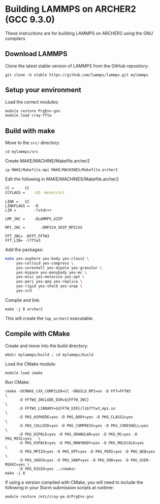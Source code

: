 Building LAMMPS on ARCHER2 (GCC 9.3.0)
===================================================

These instructions are for building LAMMPS on ARCHER2 using the GNU compilers

Download LAMMPS
---------------

Clone the latest stable version of LAMMPS from the GitHub repository:

   `git clone -b stable https://github.com/lammps/lammps.git mylammps`

Setup your environment
----------------------

Load the correct modules:

   ```bash
   module restore PrgEnv-gnu
   module load cray-fftw
   ```

Build with make
----------------

Move to the `src/` directory:

   `cd mylammps/src`

Create MAKE/MACHINE/Makefile.archer2

   `cp MAKE/Makefile.mpi MAKE/MACHINES/Makefile.archer2`

Edit the following in MAKE/MACHINES/Makefile.archer2

   ```bash
   CC =		CC
   CCFLAGS =	-O3 -Wrestrict
   ```

   ```
   LINK =	CC
   LINKFLAGS =	-O
   LIB = 		-lstdc++
   ```

   ```
   LMP_INC =	-DLAMMPS_GZIP
   ```

   ```
   MPI_INC =       -DMPICH_SKIP_MPICXX
   ```

   ```
   FFT_INC= -DFFT_FFTW3
   FFT_LIB= -lfftw3
   ```

Add the packages:

   ```bash
   make yes-asphere yes-body yes-class2 \
        yes-colloid yes-compress \
        yes-coreshell yes-dipole yes-granular \
        yes-kspace yes-manybody yes-mc \
        yes-misc yes-molecule yes-opt \
        yes-peri yes-qeq yes-replica \
        yes-rigid yes-shock yes-snap \
        yes-srd
   ```

Compile and link:

   `make -j 8 archer2`

This will create the `lmp_archer2` executable.

Compile with CMake
------------------
Create and move into the build directory:

  `mkdir mylammps/build ; cd mylammps/build`

Load the CMake module:

  `module load cmake`

Run CMake:

  ```
  cmake -DCMAKE_CXX_COMPILER=CC -DBUILD_MPI=on -D FFT=FFTW3                   \
        -D FFTW3_INCLUDE_DIR=${FFTW_INC}                                      \
        -D FFTW3_LIBRARY=${FFTW_DIR}/libfftw3_mpi.so                          \
        -D PKG_ASPHERE=yes -D PKG_BODY=yes -D PKG_CLASS2=yes                  \
        -D PKG_COLLOID=yes -D PKG_COMPRESS=yes -D PKG_CORESHELL=yes           \
        -D PKG_DIPOLE=yes -D PKG_GRANULAR=yes -D PKG_MC=yes -D PKG_MISC=yes   \
        -D PKG_KSPACE=yes -D PKG_MANYBODY=yes -D PKG_MOLECULE=yes             \
        -D PKG_MPIIO=yes -D PKG_OPT=yes -D PKG_PERI=yes -D PKG_QEQ=yes        \
        -D PKG_SHOCK=yes -D PKG_SNAP=yes -D PKG_SRD=yes -D PKG_USER-REAXC=yes \
        -D PKG_RIGID=yes ../cmake/
  make -j 8
  ```
  
If using a version compiled with CMake, you will need to include the following 
in your Slurm submission scripts at runtime:

  `module restore /etc/cray-pe.d/PrgEnv-gnu`
